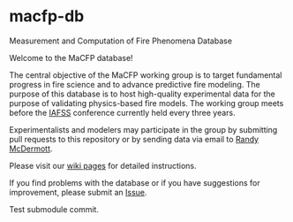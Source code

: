 # macfp-db
Measurement and Computation of Fire Phenomena Database

Welcome to the MaCFP database!

The central objective of the MaCFP working group is to target fundamental progress in fire science and to advance predictive fire modeling.  The purpose of this database is to host high-quality experimental data for the purpose of validating physics-based fire models.  The working group meets before the [IAFSS](http://www.iafss.org/) conference currently held every three years.

Experimentalists and modelers may participate in the group by submitting pull requests to this repository or by sending data via email to [Randy McDermott](mailto:randall.mcdermott@nist.gov).

Please visit our [wiki pages](https://github.com/MaCFP/macfp-db/wiki) for detailed instructions.

If you find problems with the database or if you have suggestions for improvement, please submit an [Issue](https://github.com/MaCFP/macfp-db/issues).

Test submodule commit.
